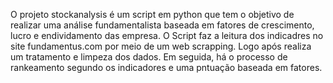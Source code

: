 O projeto stockanalysis é um script em python que tem o objetivo de realizar uma análise fundamentalista baseada em fatores de crescimento, lucro e endividamento das empresa. O Script faz a leitura dos indicadres no site fundamentus.com por meio de um web scrapping. Logo após realiza um tratamento e limpeza dos dados. Em seguida, há o processo de rankeamento segundo os indicadores e uma pntuação baseada em fatores. 
